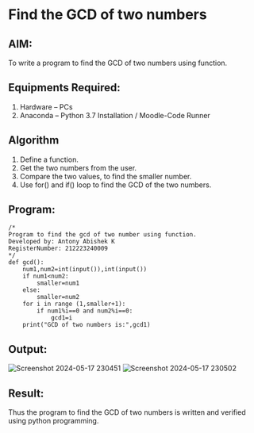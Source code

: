 # Find the GCD of two numbers
## AIM:
To write a program to find the GCD of two numbers using function.

## Equipments Required:
1. Hardware – PCs
2. Anaconda – Python 3.7 Installation / Moodle-Code Runner

## Algorithm
1. Define a function.
2. Get the two numbers from the user.
3. Compare the two values, to find the smaller number.
4. Use for() and if() loop to find the GCD of the two numbers.

## Program:
```
/*
Program to find the gcd of two number using function.
Developed by: Antony Abishek K
RegisterNumber: 212223240009
*/
def gcd():
    num1,num2=int(input()),int(input())
    if num1<num2:
        smaller=num1
    else:
        smaller=num2
    for i in range (1,smaller+1):
        if num1%i==0 and num2%i==0:
            gcd1=i
    print("GCD of two numbers is:",gcd1)
```

## Output:
![Screenshot 2024-05-17 230451](https://github.com/Antonyabishek2004/GCD-of-two-numbers/assets/138849620/d82200a4-b0b8-4231-b6cb-a86069ce6f7a)
![Screenshot 2024-05-17 230502](https://github.com/Antonyabishek2004/GCD-of-two-numbers/assets/138849620/b54e8b61-8ae4-441e-bcf2-dcbffd790420)

## Result:
Thus the program to find the GCD of two numbers is written and verified using python programming.
